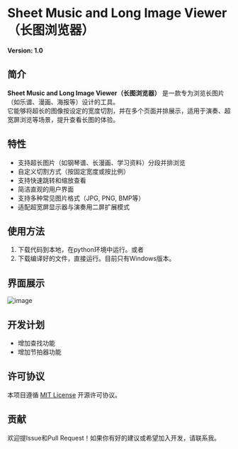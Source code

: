 # Sheet Music and Long Image Viewer （长图浏览器）

**Version: 1.0**

## 简介
**Sheet Music and Long Image Viewer（长图浏览器）** 是一款专为浏览长图片（如乐谱、漫画、海报等）设计的工具。  
它能够将超长的图像按设定的宽度切割，并在多个页面并排展示，适用于演奏、超宽屏浏览等场景，提升查看长图的体验。

## 特性
- 支持超长图片（如钢琴谱、长漫画、学习资料）分段并排浏览
- 自定义切割方式（按固定宽度或按比例）
- 支持快速跳转和缩放查看
- 简洁直观的用户界面
- 支持多种常见图片格式（JPG, PNG, BMP等）
- 适配超宽屏显示器与演奏用二屏扩展模式

## 使用方法
1. 下载代码到本地，在python环境中运行。或者
2. 下载编译好的文件，直接运行。目前只有Windows版本。

## 界面展示
![image](https://github.com/user-attachments/assets/c1c4bb3b-b53b-4322-abb4-db53ae8de645)

## 开发计划
- 增加查找功能
- 增加节拍器功能

## 许可协议
本项目遵循 [MIT License](LICENSE) 开源许可协议。

## 贡献
欢迎提Issue和Pull Request！如果你有好的建议或希望加入开发，请联系我。
